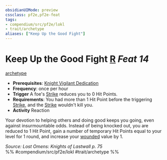 ```yaml
---
obsidianUIMode: preview
cssclass: pf2e,pf2e-feat
tags:
- compendium/src/pf2e/lokl
- trait/archetype
aliases: ["Keep Up the Good Fight"]
---
```

# Keep Up the Good Fight  [R](/rules/core-rulebook/chapter-9-playing-the-game.md#Actions "Reaction") *Feat 14*  
[archetype](/rules/traits/archetype.md)  

- **Prerequisites**: [Knight Vigilant Dedication](/compendium/feats/knight-vigilant-dedication-locg.md)
- **Frequency**: once per hour
- **Trigger** A foe's [Strike](/rules/actions/strike.md) reduces you to 0 Hit Points.
- **Requirements**: You had more than 1 Hit Point before the triggering [Strike](/rules/actions/strike.md), and the [Strike](/rules/actions/strike.md) wouldn't kill you.
- **Activity** Reaction

Your devotion to helping others and doing good keeps you going, even against insurmountable odds. Instead of being knocked out, you are reduced to 1 Hit Point, gain a number of temporary Hit Points equal to your level for 1 round, and increase your [wounded](/rules/conditions.md#Wounded) value by 1.

*Source: Lost Omens: Knights of Lastwall p. 75*  
%% #compendium/src/pf2e/lokl #trait/archetype %%